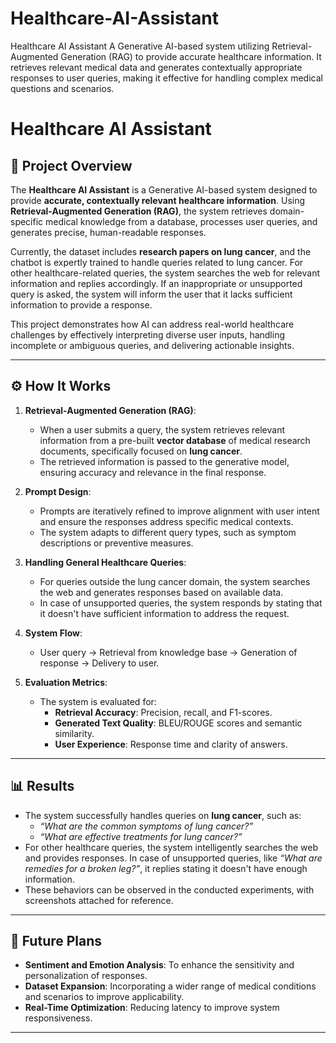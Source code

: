# Healthcare-AI-Assistant
Healthcare AI Assistant A Generative AI-based system utilizing Retrieval-Augmented Generation (RAG) to provide accurate healthcare information. It retrieves relevant medical data and generates contextually appropriate responses to user queries, making it effective for handling complex medical questions and scenarios.


# Healthcare AI Assistant  

## 🌟 Project Overview  
The **Healthcare AI Assistant** is a Generative AI-based system designed to provide **accurate, contextually relevant healthcare information**. Using **Retrieval-Augmented Generation (RAG)**, the system retrieves domain-specific medical knowledge from a database, processes user queries, and generates precise, human-readable responses.  

Currently, the dataset includes **research papers on lung cancer**, and the chatbot is expertly trained to handle queries related to lung cancer. For other healthcare-related queries, the system searches the web for relevant information and replies accordingly. If an inappropriate or unsupported query is asked, the system will inform the user that it lacks sufficient information to provide a response.  

This project demonstrates how AI can address real-world healthcare challenges by effectively interpreting diverse user inputs, handling incomplete or ambiguous queries, and delivering actionable insights.  

---

## ⚙️ How It Works  

1. **Retrieval-Augmented Generation (RAG)**:  
   - When a user submits a query, the system retrieves relevant information from a pre-built **vector database** of medical research documents, specifically focused on **lung cancer**.  
   - The retrieved information is passed to the generative model, ensuring accuracy and relevance in the final response.  

2. **Prompt Design**:  
   - Prompts are iteratively refined to improve alignment with user intent and ensure the responses address specific medical contexts.  
   - The system adapts to different query types, such as symptom descriptions or preventive measures.  

3. **Handling General Healthcare Queries**:  
   - For queries outside the lung cancer domain, the system searches the web and generates responses based on available data.  
   - In case of unsupported queries, the system responds by stating that it doesn't have sufficient information to address the request.  

4. **System Flow**:  
   - User query → Retrieval from knowledge base → Generation of response → Delivery to user.  

5. **Evaluation Metrics**:  
   - The system is evaluated for:  
     - **Retrieval Accuracy**: Precision, recall, and F1-scores.  
     - **Generated Text Quality**: BLEU/ROUGE scores and semantic similarity.  
     - **User Experience**: Response time and clarity of answers.  

---  

## 📊 Results  
- The system successfully handles queries on **lung cancer**, such as:  
  - *“What are the common symptoms of lung cancer?”*  
  - *“What are effective treatments for lung cancer?”*  
- For other healthcare queries, the system intelligently searches the web and provides responses. In case of unsupported queries, like *“What are remedies for a broken leg?”*, it replies stating it doesn't have enough information.  
- These behaviors can be observed in the conducted experiments, with screenshots attached for reference.  

---  

## 🚀 Future Plans  
- **Sentiment and Emotion Analysis**: To enhance the sensitivity and personalization of responses.  
- **Dataset Expansion**: Incorporating a wider range of medical conditions and scenarios to improve applicability.  
- **Real-Time Optimization**: Reducing latency to improve system responsiveness.  

---  
